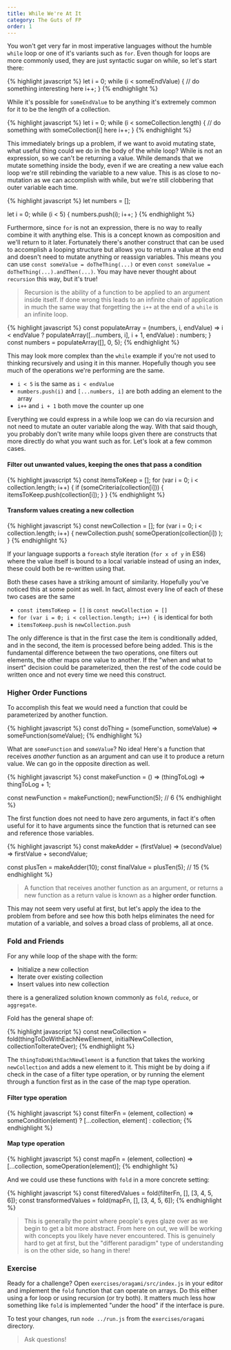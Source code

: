 ```yaml
---
title: While We're At It
category: The Guts of FP
order: 1
---
```


You won't get very far in most imperative languages without the humble `while` loop or one of it's variants such as `for`. Even though for loops are more commonly used, they are just syntactic sugar on while, so let's start there:

{% highlight javascript %}
  let i = 0;
  while (i < someEndValue) {
    // do something interesting here
    i++;
  }
{% endhighlight %}

While it's possible for `someEndValue` to be anything it's extremely common for it to be the length of a collection.

{% highlight javascript %}
  let i = 0;
  while (i < someCollection.length) {
    // do something with someCollection[i] here
    i++;
  }
{% endhighlight %}

This immediately brings up a problem, if we want to avoid mutating state, what useful thing could we do in the body of the while loop? While is not an expression, so we can't be returning a value. While demands that we mutate something inside the body, even if we are creating a new value each loop we're still rebinding the variable to a new value. This is as close to no-mutation as we can accomplish with while, but we're still clobbering that outer variable each time.

{% highlight javascript %}
  let numbers = [];

  let i = 0;
  while (i < 5) {
    numbers.push(i);
    i++;
  }
{% endhighlight %}

Furthermore, since `for` is not an expression, there is no way to really combine it with anything else. This is a concept known as composition and we'll return to it later. Fortunately there's another construct that can be used to accomplish a looping structure but allows you to return a value at the end and doesn't need to mutate anything or reassign variables. This means you can use `const someValue = doTheThing(...)` or even `const someValue = doTheThing(...).andThen(...)`. You may have never thought about `recursion` this way, but it's true!

> Recursion is the ability of a function to be applied to an argument inside itself. If done wrong this leads to an infinite chain of application in much the same way that forgetting the `i++` at the end of a `while` is an infinite loop.

{% highlight javascript %}
  const populateArray = (numbers, i, endValue) =>
    i < endValue
      ? populateArray([...numbers, i], i + 1, endValue)
      : numbers;
  }
  const numbers = populateArray([], 0, 5);
{% endhighlight %}

This may look more complex than the `while` example if you're not used to thinking recursively and using it in this manner. Hopefully though you see much of the operations we're performing are the same.

- `i < 5` is the same as `i < endValue`
- `numbers.push(i)` and `[...numbers, i]` are both adding an element to the array
- `i++` and `i + 1` both move the counter up one

Everything we could express in a while loop we can do via recursion and not need to mutate an outer variable along the way. With that said though, you probably don't write many while loops given there are constructs that more directly do what you want such as for. Let's look at a few common cases.

#### Filter out unwanted values, keeping the ones that pass a condition

{% highlight javascript %}
  const itemsToKeep = [];
  for (var i = 0; i < collection.length; i++) {
    if (someCriteria(collection[i])) {
      itemsToKeep.push(collection[i]);
    }
  }
{% endhighlight %}

#### Transform values creating a new collection

{% highlight javascript %}
  const newCollection = [];
  for (var i = 0; i < collection.length; i++) {
    newCollection.push(
      someOperation(collection[i])
    );
  }
{% endhighlight %}

If your language supports a `foreach` style iteration (`for x of y` in ES6) where the value itself is bound to a local variable instead of using an index, these could both be re-written using that.

Both these cases have a striking amount of similarity. Hopefully you've noticed this at some point as well. In fact, almost every line of each of these two cases are the same

  - `const itemsToKeep = []` is `const newCollection = []`
  - `for (var i = 0; i < collection.length; i++) {` is identical for both
  - `itemsToKeep.push` is `newCollection.push`

The only difference is that in the first case the item is conditionally added, and in the second, the item is processed before being added. This is the fundamental difference between the two operations, one filters out elements, the other maps one value to another. If the "when and what to insert" decision could be parameterized, then the rest of the code could be written once and not every time we need this construct.

### Higher Order Functions

To accomplish this feat we would need a function that could be parameterized by another function.

{% highlight javascript %}
  const doThing = (someFunction, someValue) => someFunction(someValue);
{% endhighlight %}

What are `someFunction` and `someValue`? No idea! Here's a function that receives _another_ function as an argument and can use it to produce a return value. We can go in the opposite direction as well.

{% highlight javascript %}
  const makeFunction = () =>
    (thingToLog) => thingToLog + 1;

  const newFunction = makeFunction();
  newFunction(5); // 6
{% endhighlight %}

The first function does not need to have zero arguments, in fact it's often useful for it to have arguments since the function that is returned can see and reference those variables.

{% highlight javascript %}
  const makeAdder = (firstValue) =>
    (secondValue) =>
      firstValue + secondValue;

  const plusTen = makeAdder(10);
  const finalValue = plusTen(5); // 15
{% endhighlight %}

> A function that receives another function as an argument, or returns a new function as a return value is known as a **higher order function**.

This may not seem very useful at first, but let's apply the idea to the problem from before and see how this both helps eliminates the need for mutation of a variable, and solves a broad class of problems, all at once.

### Fold and Friends

For any while loop of the shape with the form:

- Initialize a new collection
- Iterate over existing collection
- Insert values into new collection

there is a generalized solution known commonly as `fold`, `reduce`, or `aggregate`.

Fold has the general shape of:

{% highlight javascript %}
  const newCollection = fold(thingToDoWithEachNewElement, initialNewCollection, collectionToIterateOver);
{% endhighlight %}

The `thingToDoWithEachNewElement` is a function that takes the working `newCollection` and adds a new element to it. This might be by doing a if check in the case of a filter type operation, or by running the element through a function first as in the case of the map type operation.

#### Filter type operation
{% highlight javascript %}
  const filterFn = (element, collection) =>
    someCondition(element)
      ? [...collection, element]
      : collection;
{% endhighlight %}

#### Map type operation
{% highlight javascript %}
  const mapFn = (element, collection) => [...collection, someOperation(element)];
{% endhighlight %}

And we could use these functions with `fold` in a more concrete setting:

{% highlight javascript %}
  const filteredValues = fold(filterFn, [], [3, 4, 5, 6]);
  const transformedValues = fold(mapFn, [], [3, 4, 5, 6]);
{% endhighlight %}

> This is generally the point where people's eyes glaze over as we begin to get a bit more abstract. From here on out, we will be working with concepts you likely have never encountered. This is genuinely hard to get at first, but the "different paradigm" type of understanding is on the other side, so hang in there!

### Exercise

Ready for a challenge? Open `exercises/oragami/src/index.js` in your editor and implement the `fold` function that can operate on arrays. Do this either using a for loop or using recursion (or try both). It matters much less how something like `fold` is implemented "under the hood" if the interface is pure.

To test your changes, run `node ../run.js` from the `exercises/oragami` directory.

> Ask questions!
